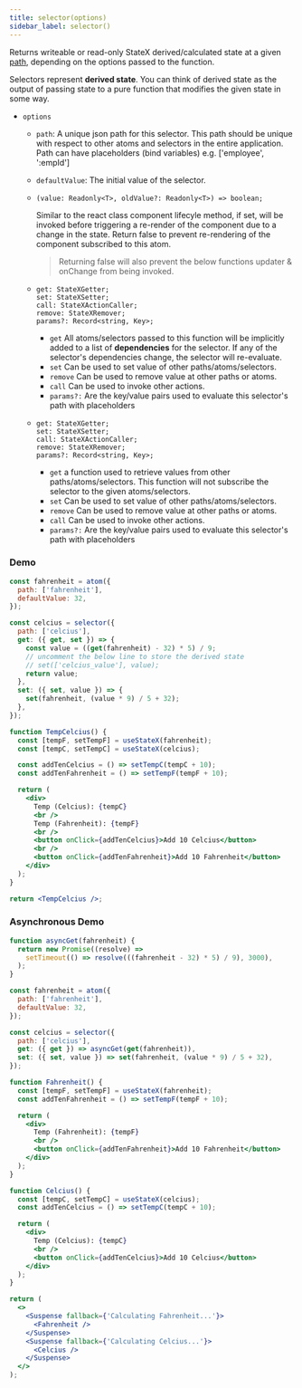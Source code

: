 ```yaml
---
title: selector(options)
sidebar_label: selector()
---
```


Returns writeable or read-only StateX derived/calculated state at a given [path](path), depending on the options passed to the function.

Selectors represent **derived state**. You can think of derived state as the output of passing state to a pure function that modifies the given state in some way.

- `options`

  - `path`: A unique json path for this selector. This path should be unique with respect to other atoms and selectors in the entire application. Path can have placeholders (bind variables) e.g. ['employee', ':empId']
  - `defaultValue`: The initial value of the selector.
  - ```tsx title="shouldComponentUpdate?:"
    (value: Readonly<T>, oldValue?: Readonly<T>) => boolean;
    ```

    Similar to the react class component lifecyle method, if set, will be invoked before triggering a re-render of the component due to a change in the state. Return false to prevent re-rendering of the component subscribed to this atom.

    > Returning false will also prevent the below functions updater & onChange from being invoked.

  - ```tsx title="get: A function that is passed an object as the first parameter containing the following properties:"
    get: StateXGetter;
    set: StateXSetter;
    call: StateXActionCaller;
    remove: StateXRemover;
    params?: Record<string, Key>;
    ```

    - `get` All atoms/selectors passed to this function will be implicitly added to a list of **dependencies** for the selector. If any of the selector's dependencies change, the selector will re-evaluate.
    - `set` Can be used to set value of other paths/atoms/selectors.
    - `remove` Can be used to remove value at other paths or atoms.
    - `call` Can be used to invoke other actions.
    - `params?:` Are the key/value pairs used to evaluate this selector's path with placeholders

  - ```tsx title="set?: If this property is set, the selector will return **writeable** state. A function that is passed an object as the first parameter containing the following properties:"
    get: StateXGetter;
    set: StateXSetter;
    call: StateXActionCaller;
    remove: StateXRemover;
    params?: Record<string, Key>;
    ```

    - `get` a function used to retrieve values from other paths/atoms/selectors. This function will not subscribe the selector to the given atoms/selectors.
    - `set` Can be used to set value of other paths/atoms/selectors.
    - `remove` Can be used to remove value at other paths or atoms.
    - `call` Can be used to invoke other actions.
    - `params?:` Are the key/value pairs used to evaluate this selector's path with placeholders

### Demo

```jsx live
const fahrenheit = atom({
  path: ['fahrenheit'],
  defaultValue: 32,
});

const celcius = selector({
  path: ['celcius'],
  get: ({ get, set }) => {
    const value = ((get(fahrenheit) - 32) * 5) / 9;
    // uncomment the below line to store the derived state
    // set(['celcius_value'], value);
    return value;
  },
  set: ({ set, value }) => {
    set(fahrenheit, (value * 9) / 5 + 32);
  },
});

function TempCelcius() {
  const [tempF, setTempF] = useStateX(fahrenheit);
  const [tempC, setTempC] = useStateX(celcius);

  const addTenCelcius = () => setTempC(tempC + 10);
  const addTenFahrenheit = () => setTempF(tempF + 10);

  return (
    <div>
      Temp (Celcius): {tempC}
      <br />
      Temp (Fahrenheit): {tempF}
      <br />
      <button onClick={addTenCelcius}>Add 10 Celcius</button>
      <br />
      <button onClick={addTenFahrenheit}>Add 10 Fahrenheit</button>
    </div>
  );
}

return <TempCelcius />;
```

### Asynchronous Demo

```jsx live
function asyncGet(fahrenheit) {
  return new Promise((resolve) =>
    setTimeout(() => resolve(((fahrenheit - 32) * 5) / 9), 3000),
  );
}

const fahrenheit = atom({
  path: ['fahrenheit'],
  defaultValue: 32,
});

const celcius = selector({
  path: ['celcius'],
  get: ({ get }) => asyncGet(get(fahrenheit)),
  set: ({ set, value }) => set(fahrenheit, (value * 9) / 5 + 32),
});

function Fahrenheit() {
  const [tempF, setTempF] = useStateX(fahrenheit);
  const addTenFahrenheit = () => setTempF(tempF + 10);

  return (
    <div>
      Temp (Fahrenheit): {tempF}
      <br />
      <button onClick={addTenFahrenheit}>Add 10 Fahrenheit</button>
    </div>
  );
}

function Celcius() {
  const [tempC, setTempC] = useStateX(celcius);
  const addTenCelcius = () => setTempC(tempC + 10);

  return (
    <div>
      Temp (Celcius): {tempC}
      <br />
      <button onClick={addTenCelcius}>Add 10 Celcius</button>
    </div>
  );
}

return (
  <>
    <Suspense fallback={'Calculating Fahrenheit...'}>
      <Fahrenheit />
    </Suspense>
    <Suspense fallback={'Calculating Celcius...'}>
      <Celcius />
    </Suspense>
  </>
);
```
